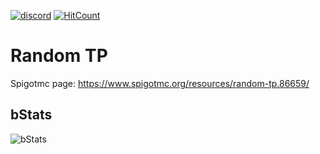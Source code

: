 [![discord](https://discord.com/api/guilds/793888620079480843/embed.png)](https://discord.gg/M83rMvrG6H) 
[![HitCount](http://hits.dwyl.com/Kubajsa/randomTp.svg)](http://hits.dwyl.com/Kubajsa/randomTp)

# Random TP<br>
Spigotmc page: https://www.spigotmc.org/resources/random-tp.86659/

## bStats<br>
![bStats](https://bstats.org/signatures/bukkit/RandTp.svg)
